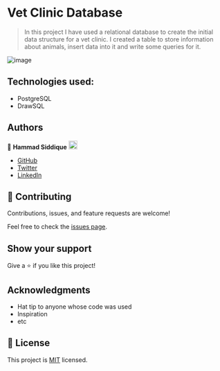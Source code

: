 # Vet Clinic Database

> In this project I have used a relational database to create the initial data structure for a vet clinic. I created a table to store information about animals, insert data into it and write some queries for it. 

![image](https://user-images.githubusercontent.com/67911212/179798585-31538080-3edc-4422-bcc6-3fb4fd29b1fd.png)

## Technologies used:
- PostgreSQL
- DrawSQL
## Authors

👤 **Hammad Siddique** <img src="https://emojis.slackmojis.com/emojis/images/1531849430/4246/blob-sunglasses.gif?1531849430" width="20"/>

  - [GitHub](https://github.com/HammadSiddique)
  - [Twitter](https://twitter.com/hs_devv)
  - [LinkedIn](https://www.linkedin.com/in/-hammadsiddique/)


## 🤝 Contributing

Contributions, issues, and feature requests are welcome!

Feel free to check the [issues page](../../issues/).

## Show your support

Give a ⭐️ if you like this project!

## Acknowledgments

- Hat tip to anyone whose code was used
- Inspiration
- etc

## 📝 License

This project is [MIT](./MIT.md) licensed.
